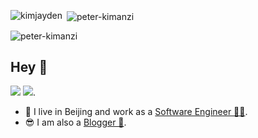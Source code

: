 <!-- <img align="right" width="51%" src="https://github-readme-stats.vercel.app/api?username=TIX007&title_color=eb1f6a&icon_color=999&text_color=999999&bg_color=0,27282200,0000000F&show_icons=true&hide_border=true&count_private=true">

<img align='right' width='51%' src="https://github-readme-stats.vercel.app/api/top-langs/?username=TIX007&hide=html,java,jupyter%20notebook,css&layout=compact&card_width=495&title_color=eb1f6a&icon_color=e28905&text_color=999999&bg_color=0,27282200,0000000F&hide_border=true"> -->

<p><img align="left" src="https://github-readme-stats.vercel.app/api/top-langs?username=TIX007&show_icons=true&locale=en&layout=compact" alt="kimjayden" /></p>

<p>&nbsp;<img align="center" src="https://github-readme-stats.vercel.app/api?username=TIX007&show_icons=true&locale=en" alt="peter-kimanzi" /></p>

<p><img align="center" src="https://github-readme-streak-stats.herokuapp.com/?user=TIX007&" alt="peter-kimanzi" /></p>

## Hey 👋


[![](https://img.shields.io/badge/dynamic/json?label=%E5%BE%AE%E5%8D%9A%E5%85%B3%E6%B3%A8&query=%24.data.totalSubs&url=https%3A%2F%2Fapi.spencerwoo.com%2Fsubstats%2F%3Fsource%3Dweibo%26queryKey%3D2558497932&labelColor=e71f19&color=040000&logo=sina-weibo&longCache=true)](https://weibo.com/u/2706653655)
[![](https://img.shields.io/badge/dynamic/json?color=000000&label=GitHub&query=%24.data.totalSubs&suffix=%20followers&url=https%3A%2F%2Fapi.spencerwoo.com%2Fsubstats%2F%3Fsource%3Dgithub%26queryKey%3Dyihuaxiang)](https://github.com/TIX007).

- 🔭 I live in Beijing and work as a [Software Engineer 👨‍💻](). 
- 😎 I am also a [Blogger 📝](https://z.wiki).
